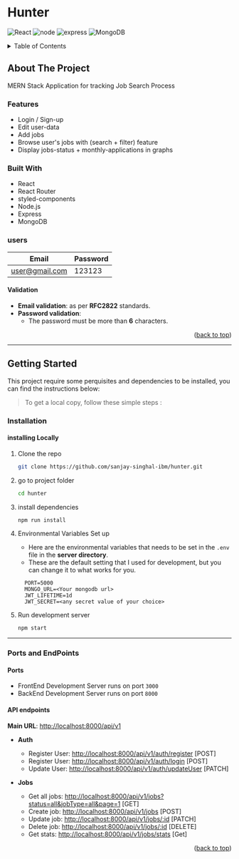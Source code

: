 # Hunter

<div id="top"></div>

![React](https://img.shields.io/badge/React-20232A?style=for-the-badge&logo=react&logoColor=61DAFB)
![node](https://img.shields.io/badge/Node.js-339933?style=for-the-badge&logo=nodedotjs&logoColor=white)
![express](https://img.shields.io/badge/Express.js-000000?style=for-the-badge&logo=express&logoColor=white)
![MongoDB](https://img.shields.io/badge/MongoDB-4EA94B?style=for-the-badge&logo=mongodb&logoColor=white)


<!-- TABLE OF CONTENTS -->
<details>
  <summary>Table of Contents</summary>
  <ol>
    <li>
      <a href="#about-the-project">About The Project</a>
      <ul>
        <li><a href="#features">Features</a></li>
        <li><a href="#built-with">Built With</a></li>
        <li><a href="#users">Users</a></li>
      </ul>
    </li>
    <li>
      <a href="#getting-started">Getting Started</a>
      <ul>
        <li><a href="#installation">Installation</a></li>
        <li><a href="#ports-and-endpoints">Ports and EndPoints</a></li>
      </ul>
    </li>
  </ol>
</details>

<!-- ABOUT THE PROJECT -->

## About The Project

MERN Stack Application for tracking Job Search Process

### Features

- Login / Sign-up
- Edit user-data
- Add jobs
- Browse user's jobs with (search + filter) feature
- Display jobs-status + monthly-applications in graphs

### Built With

- React
- React Router
- styled-components
- Node.js
- Express
- MongoDB

### users

| Email                 | Password |
| --------------------- | -------- |
| user@gmail.com | 123123   |

#### Validation

- **Email validation**: as per **RFC2822** standards.
- **Password validation**:
  - The password must be more than **6** characters.

<p align="right">(<a href="#top">back to top</a>)</p>

---

<!-- GETTING STARTED -->

## Getting Started

This project require some perquisites and dependencies to be installed, you can find the instructions below:

> To get a local copy, follow these simple steps :

### Installation

#### installing Locally

1. Clone the repo
   ```sh
   git clone https://github.com/sanjay-singhal-ibm/hunter.git
   ```
2. go to project folder

   ```sh
   cd hunter
   ```

3. install dependencies

   ```bash
   npm run install
   ```

4. Environmental Variables Set up

   - Here are the environmental variables that needs to be set in the `.env` file in the **server directory**.
   - These are the default setting that I used for development, but you can change it to what works for you.

   ```
     PORT=5000
     MONGO_URL=<Your mongodb url>
     JWT_LIFETIME=1d
     JWT_SECRET=<any secret value of your choice>
   ```

5. Run development server

   ```sh
   npm start
   ```

---

### Ports and EndPoints

#### Ports

- FrontEnd Development Server runs on port `3000`
- BackEnd Development Server runs on port `8000`

#### API endpoints

**Main URL**: [http://localhost:8000/api/v1](http://localhost:8000/api/v1)

- **Auth**

  - Register User: [http://localhost:8000/api/v1/auth/register](http://localhost:8000/api/v1/auth/register) [POST]
  - Register User: [http://localhost:8000/api/v1/auth/login](http://localhost:8000/api/v1/auth/login) [POST]
  - Update User: [http://localhost:8000/api/v1/auth/updateUser](http://localhost:8000/api/v1/auth/updateUser) [PATCH]

- **Jobs**

  - Get all jobs: [http://localhost:8000/api/v1/jobs?status=all&jobType=all&page=1](http://localhost:8000/api/v1/jobs?status=all&jobType=all&page=1) [GET]
  - Create job: [http://localhost:8000/api/v1/jobs](http://localhost:8000/api/v1/jobs) [POST]
  - Update job: [http://localhost:8000/api/v1/jobs/:id](http://localhost:8000/api/v1/jobs/:id) [PATCH]
  - Delete job: [http://localhost:8000/api/v1/jobs/:id](http://localhost:8000/api/v1/jobs/:id) [DELETE]
  - Get stats: [http://localhost:8000/api/v1/jobs/stats](http://localhost:8000/api/v1/jobs/stats) [Get]

<p align="right">(<a href="#top">back to top</a>)</p>